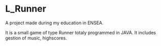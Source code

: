 # L_Runner

A project made during my education in ENSEA.

It is a small game of type Runner totaly programmed in JAVA. It includes gestion of music, highscores.
